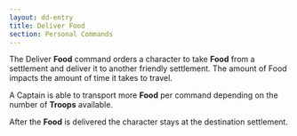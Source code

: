 ```yaml
---
layout: dd-entry
title: Deliver Food
section: Personal Commands
---
```


The Deliver **Food** command orders a character to take **Food** from a settlement and deliver it to another friendly settlement. The amount of Food impacts the amount of time it takes to travel.

A Captain is able to transport more **Food** per command depending on the number of **Troops** available.

After the **Food** is delivered the character stays at the destination settlement.
  